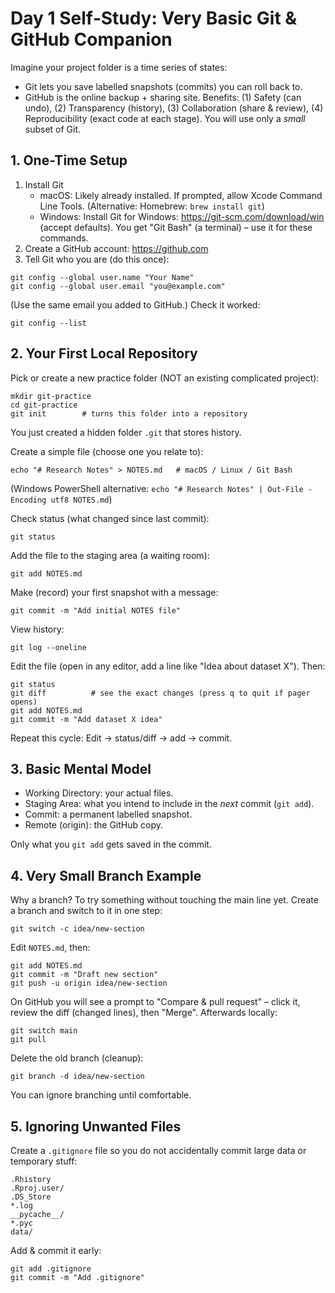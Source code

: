 # Day 1 Self‑Study: Very Basic Git & GitHub Companion

Imagine your project folder is a time series of states:
- Git lets you save labelled snapshots (commits) you can roll back to.
- GitHub is the online backup + sharing site.
Benefits: (1) Safety (can undo), (2) Transparency (history), (3) Collaboration (share & review), (4) Reproducibility (exact code at each stage).
You will use only a *small* subset of Git.


## 1. One-Time Setup
1. Install Git
   - macOS: Likely already installed. If prompted, allow Xcode Command Line Tools. (Alternative: Homebrew: `brew install git`)
   - Windows: Install Git for Windows: https://git-scm.com/download/win (accept defaults). You get "Git Bash" (a terminal) – use it for these commands.
2. Create a GitHub account: https://github.com
3. Tell Git who you are (do this once):
```
git config --global user.name "Your Name"
git config --global user.email "you@example.com"
```
(Use the same email you added to GitHub.)
Check it worked:
```
git config --list 
```

## 2. Your First Local Repository 
Pick or create a new practice folder (NOT an existing complicated project):
```
mkdir git-practice
cd git-practice
git init        # turns this folder into a repository
```
You just created a hidden folder `.git` that stores history.

Create a simple file (choose one you relate to):
```
echo "# Research Notes" > NOTES.md   # macOS / Linux / Git Bash
```
(Windows PowerShell alternative: `echo "# Research Notes" | Out-File -Encoding utf8 NOTES.md`)

Check status (what changed since last commit):
```
git status
```
Add the file to the staging area (a waiting room):
```
git add NOTES.md
```
Make (record) your first snapshot with a message:
```
git commit -m "Add initial NOTES file"
```
View history:
```
git log --oneline
```
Edit the file (open in any editor, add a line like "Idea about dataset X"). Then:
```
git status
git diff          # see the exact changes (press q to quit if pager opens)
git add NOTES.md
git commit -m "Add dataset X idea"
```
Repeat this cycle: Edit -> status/diff -> add -> commit.


## 3. Basic Mental Model
- Working Directory: your actual files.
- Staging Area: what you intend to include in the *next* commit (`git add`).
- Commit: a permanent labelled snapshot.
- Remote (origin): the GitHub copy.

Only what you `git add` gets saved in the commit.

## 4. Very Small Branch Example
Why a branch? To try something without touching the main line yet.
Create a branch and switch to it in one step:
```
git switch -c idea/new-section
```
Edit `NOTES.md`, then:
```
git add NOTES.md
git commit -m "Draft new section"
git push -u origin idea/new-section
```
On GitHub you will see a prompt to "Compare & pull request" – click it, review the diff (changed lines), then "Merge". Afterwards locally:
```
git switch main
git pull
```
Delete the old branch (cleanup):
```
git branch -d idea/new-section
```
You can ignore branching until comfortable.

## 5. Ignoring Unwanted Files
Create a `.gitignore` file so you do not accidentally commit large data or temporary stuff:
```
.Rhistory
.Rproj.user/
.DS_Store
*.log
__pycache__/
*.pyc
data/
```
Add & commit it early:
```
git add .gitignore
git commit -m "Add .gitignore"
```
